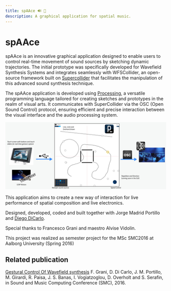 ```yaml
---
title: spAAce 🔊 🧭
description: A graphical application for spatial music.
---
```


# spAAce

spAAce is an innovative graphical application designed to enable users to control real-time movement of sound sources by sketching dynamic trajectories. The initial prototype was specifically developed for Wavefield Synthesis Systems and integrates seamlessly with WFSCollider, an open-source framework built on [Supercollider](https://supercollider.github.io) that facilitates the manipulation of this advanced sound synthesis technique.

The spAAce application is developed using [Processing](https://processing.org/), a versatile programming language tailored for creating sketches and prototypes in the realm of visual arts. It communicates with SuperCollider via the OSC (Open Sound Control) protocol, ensuring efficient and precise interaction between the visual interface and the audio processing system.

<div>
  <img
  class="project-img-asset"
  src="../../public/img/spaace/spaace_pipeline.jpg"
  alt="spaace"
  title="spAAce"/>
</div>

This application aims to create a new way of interaction for live performance of spatial composition and live electronics.

Designed, developed, coded and built together with Jorge Madrid Portillo and [Diego DiCarlo](https://diegodicarlo.com/).

Special thanks to Francesco Grani and maestro Alvise Vidolin.

This project was realized as semester project for the MSc SMC2016 at Aalborg University (Spring 2016)

## Related publication

[Gestural Control Of Wavefield synthesis](https://vbn.aau.dk/en/publications/gestural-control-of-wavefield-synthesis) F. Grani, D. Di Carlo, J. M. Portillo, M. Girardi, R. Paisa, J. S. Banas, I. Vogiatzoglou, D. Overholt and S. Serafin, in Sound and Music Computing Conference (SMC), 2016.
